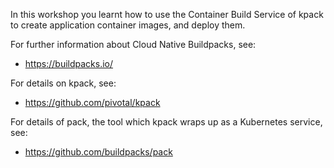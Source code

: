 In this workshop you learnt how to use the Container Build Service of kpack to create application container images, and deploy them.

For further information about Cloud Native Buildpacks, see:

* https://buildpacks.io/

For details on kpack, see:

* https://github.com/pivotal/kpack

For details of pack, the tool which kpack wraps up as a Kubernetes service, see:

* https://github.com/buildpacks/pack
